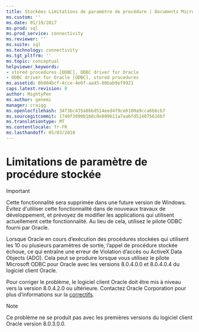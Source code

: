 ```yaml
---
title: Stockées Limitations de paramètre de procédure | Documents Microsoft
ms.custom: ''
ms.date: 01/19/2017
ms.prod: sql
ms.prod_service: connectivity
ms.reviewer: ''
ms.suite: sql
ms.technology: connectivity
ms.tgt_pltfrm: ''
ms.topic: conceptual
helpviewer_keywords:
- stored procedures [ODBC], ODBC driver for Oracle
- ODBC driver for Oracle [ODBC], stored procedures
ms.assetid: 8b804bcf-4cce-4e6f-aa45-00bab9ef9921
caps.latest.revision: 8
author: MightyPen
ms.author: genemi
manager: craigg
ms.openlocfilehash: 34f3bc435a0bbd514eed4f9ce6100a9cca6b6cb7
ms.sourcegitcommit: 1740f3090b168c0e809611a7aa6fd514075616bf
ms.translationtype: MT
ms.contentlocale: fr-FR
ms.lasthandoff: 05/03/2018
---
```

# <a name="stored-procedure-parameter-limitations"></a>Limitations de paramètre de procédure stockée
> [!IMPORTANT]  
>  Cette fonctionnalité sera supprimée dans une future version de Windows. Évitez d'utiliser cette fonctionnalité dans de nouveaux travaux de développement, et prévoyez de modifier les applications qui utilisent actuellement cette fonctionnalité. Au lieu de cela, utilisez le pilote ODBC fourni par Oracle.  
  
 Lorsque Oracle en cours d’exécution des procédures stockées qui utilisent les 10 ou plusieurs paramètres de sortie, l’appel de procédure stockée échoue, ce qui entraîne une erreur de Violation d’accès ou ActiveX Data Objects (ADO). Cela peut se produire lorsque vous utilisez le pilote Microsoft ODBC pour Oracle avec les versions 8.0.4.0.0 et 8.0.4.0.4 du logiciel client Oracle.  
  
 Pour corriger le problème, le logiciel client Oracle doit être mis à niveau vers la version 8.0.4.2.0 ou ultérieure. Contactez Oracle Corporation pour plus d’informations sur la [correctifs](../../odbc/microsoft/oracle-software-patches.md).  
  
> [!NOTE]  
>  Ce problème ne se produit pas avec les premières versions du logiciel client Oracle version 8.0.3.0.0.
